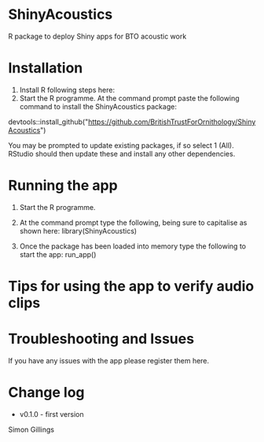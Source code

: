 # ShinyAcoustics
R package to deploy Shiny apps for BTO acoustic work 


# Installation

1. Install R following steps here: 
2. Start the R programme. At the command prompt paste the following command to install the ShinyAcoustics package: 

devtools::install_github("https://github.com/BritishTrustForOrnithology/ShinyAcoustics")

You may be prompted to update existing packages, if so select 1 (All). RStudio should then update these and install any other dependencies.


# Running the app

1. Start the R programme.
2. At the command prompt type the following, being sure to capitalise as shown here:
library(ShinyAcoustics)

3. Once the package has been loaded into memory type the following to start the app:
run_app()

# Tips for using the app to verify audio clips


# Troubleshooting and Issues

If you have any issues with the app please register them here.

# Change log

* v0.1.0 - first version

Simon Gillings